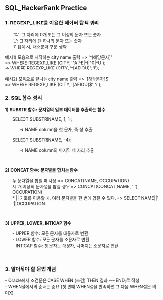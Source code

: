 <h2>SQL_HackerRank Practice</h2>
<h3>1. REGEXP_LIKE를 이용한 데이터 탐색 쿼리</h3>
<p><ol>
'%': 그 자리에 0개 또는 그 이상의 문자 또는 숫자<br>
'_': 그 자리에 단 하나의 문자 또는 숫자<br>  
'i' 입력 시, 대소문자 구분 생략
</ol>
예시1) 모음으로 시작하는 city name 출력 => '^[해당문자]'<br>
	=> WHERE REGEXP_LIKE (CITY, '^A|^E|^I|^O|^U');<br>
	=> WHERE REGEXP_LIKE (CITY, '^[AEIOU]', 'i');<br><br>   
예시2) 모음으로 끝나는 city name 출력 => '[해당문자]$'<br>
	=> WHERE REGEXP_LIKE (CITY, '[AEIOU]$', 'i');<br>
</p>
<h3>2. SQL 함수 정리</h3>
<p><strong>1) SUBSTR 함수: 문자열의 일부 데이터를 추출하는 함수</strong><br/>  
<ol>SELECT SUBSTR(NAME, 1, 1);<br>
<ol>=> NAME column을 첫 문자, 즉 성 추출</ol><br>
SELECT SUBSTR(NAME, -4);<br>
<ol>=> NAME column의 마지막 네 자리 추출</ol></ol><br>

<strong>2) CONCAT 함수: 문자열을 합치는 함수</strong><br/>
<ol>두 문자열을 합칠 때 사용 => CONCAT(NAME, OCCUPATION)<br>
세 개 이상의 문자열을 합칠 경우 => CONCAT(CONCAT(NAME, ' '), OCCUPATION)<br>
* || 기호를 이용할 시, 여러 문자열을 한 번에 합칠 수 있다.
=> SELECT NAME||' '||OCCUPATION</ol><br>

<strong>3) UPPER, LOWER, INTICAP 함수</strong><br/>
<ol>- UPPER 함수: 모든 문자를 대문자로 변환<br>
- LOWER 함수: 모든 문자를 소문자로 변환<br>
- INTICAP 함수: 첫 문자는 대문자, 나머지는 소문자로 변환</ol><br>
</p>
<h3>3. 알아둬야 할 문법 개념</h3>  
- Oracle에서 조건문은 CASE WHEN (조건) THEN 결과 --- END;로 작성<br>
- WHEN절에서의 순서는 중요 (첫 번째 WHEN절을 만족하면 그 다음 WHEN절은 의미X)<br>
